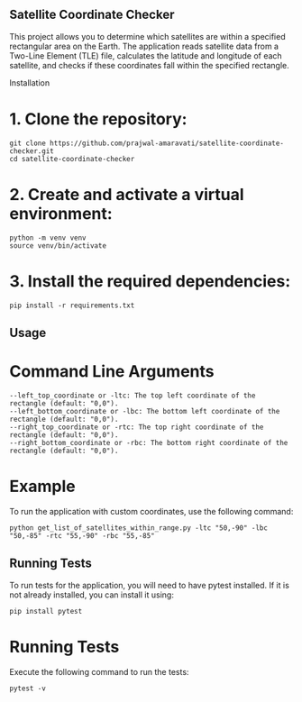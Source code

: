 ## Satellite Coordinate Checker

This project allows you to determine which satellites are within a specified rectangular area on the Earth. The application reads satellite data from a Two-Line Element (TLE) file, calculates the latitude and longitude of each satellite, and checks if these coordinates fall within the specified rectangle.

Installation
# 1. Clone the repository:
```
git clone https://github.com/prajwal-amaravati/satellite-coordinate-checker.git
cd satellite-coordinate-checker

```
# 2. Create and activate a virtual environment:

```
python -m venv venv
source venv/bin/activate 
```
# 3. Install the required dependencies:
```
pip install -r requirements.txt

```

##  Usage
# Command Line Arguments
```
--left_top_coordinate or -ltc: The top left coordinate of the rectangle (default: "0,0").
--left_bottom_coordinate or -lbc: The bottom left coordinate of the rectangle (default: "0,0").
--right_top_coordinate or -rtc: The top right coordinate of the rectangle (default: "0,0").
--right_bottom_coordinate or -rbc: The bottom right coordinate of the rectangle (default: "0,0").
```
# Example

To run the application with custom coordinates, use the following command:
```
python get_list_of_satellites_within_range.py -ltc "50,-90" -lbc "50,-85" -rtc "55,-90" -rbc "55,-85"
```

## Running Tests
To run tests for the application, you will need to have pytest installed. If it is not already installed, you can install it using:
```
pip install pytest
```
# Running Tests
Execute the following command to run the tests:
```
pytest -v
```